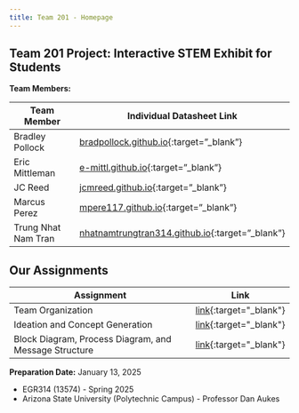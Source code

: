 ```yaml
---
title: Team 201 - Homepage
---
```


## Team 201 Project: Interactive STEM Exhibit for Students

**Team Members:**

| **Team Member** | **Individual Datasheet Link** |
| --- | ----|
| Bradley Pollock | [bradpollock.github.io](https://bradpollock.github.io/){:target=”_blank”} |
| Eric Mittleman |[e-mittl.github.io](https://e-mittl.github.io){:target=”_blank”} |
| JC Reed | [jcmreed.github.io](https://jcmreed.github.io){:target=”_blank”} |
| Marcus Perez | [mpere117.github.io](https://mpere117.github.io/mpere11701.github.io){:target=”_blank”} |
| Trung Nhat Nam Tran | [nhatnamtrungtran314.github.io](https://nhatnamtrungtran314.github.io){:target=”_blank”} |

## __Our Assignments__

| Assignment | Link |
|------------|------|
| Team Organization | [link](https://asu-egr314-2025-s-201.github.io/01-TeamOrganization/){:target="_blank"}|
| Ideation and Concept Generation | [link](https://asu-egr314-2025-s-201.github.io/02-Ideation%20and%20Concept%20Generation/){:target="_blank"}|
| Block Diagram, Process Diagram, and Message Structure | [link](https://asu-egr314-2025-s-201.github.io/02-Ideation%20and%20Concept%20Generation/){:target="_blank"} | 

**Preparation Date:** January 13, 2025

- EGR314 (13574)  -  Spring 2025
- Arizona State University (Polytechnic Campus)  -  Professor Dan Aukes

